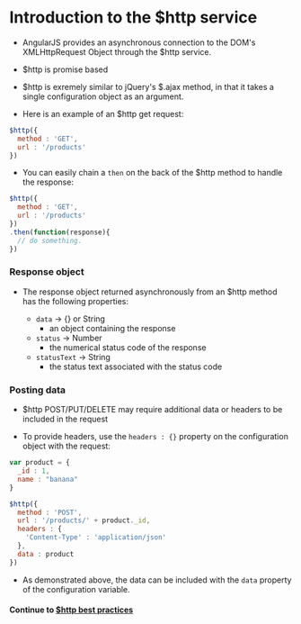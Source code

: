 # Introduction to the $http service
* AngularJS provides an asynchronous connection to the DOM's XMLHttpRequest Object through the $http service.
  
* $http is promise based
  
* $http is exremely similar to jQuery's $.ajax method, in that it takes a single configuration object as an argument.
  
* Here is an example of an $http get request:
  
```javascript
$http({
  method : 'GET',
  url : '/products'
})
```
  
* You can easily chain a `then` on the back of the $http method to handle the response:
  
```javascript
$http({
  method : 'GET',
  url : '/products'
})
.then(function(response){
  // do something.
})
```
  
### Response object
* The response object returned asynchronously from an $http method has the following properties:
  
  * `data` -> {} or String
    * an object containing the response
  * `status` -> Number
    * the numerical status code of the response
  * `statusText` -> String
    * the status text associated with the status code
  
### Posting data
* $http POST/PUT/DELETE may require additional data or headers to be included in the request
  
* To provide headers, use the `headers : {}` property on the configuration object with the request:
  
```javascript
var product = {
  _id : 1,
  name : "banana"
}

$http({
  method : 'POST',
  url : '/products/' + product._id,
  headers : {
    'Content-Type' : 'application/json'
  },
  data : product
})
```
  
* As demonstrated above, the data can be included with the `data` property of the configuration variable.
  
#### Continue to [$http best practices](_26_best_http.md)
